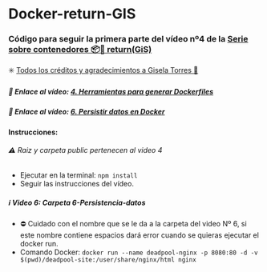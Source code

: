 # Docker-return-GIS
### Código para seguir la primera parte del vídeo nº4 de la [Serie sobre contenedores 📦🐳 return(GiS)](https://www.youtube.com/watch?v=SpMdQRGGwRE&list=PLO9JpmNAsqM6PxlmKj6kfX-a8WwZJnwD9)
 ✳️ [Todos los créditos y agradecimientos a Gisela Torres 💐](https://www.youtube.com/@returngis) 
##### 🔗 Enlace al vídeo: [4. Herramientas para generar Dockerfiles](https://www.youtube.com/watch?v=hZQA51uoHAU)
##### 🔗 Enlace al vídeo: [6. Persistir datos en Docker](https://www.youtube.com/watch?v=-PVExF6XRik)

#### Instrucciones:
######  ⚠️ Raiz y carpeta public pertenecen al video 4 
  - Ejecutar en la terminal: `npm install`
  - Seguir las instrucciones del vídeo.
#####  ℹ️ Video 6: Carpeta 6-Persistencia-datos
  - ⛔️ Cuidado con el nombre que se le da a la carpeta del video Nº 6, si este nombre contiene espacios dará error cuando se quieras ejecutar el docker run.
  - Comando Docker: `docker run --name deadpool-nginx -p 8080:80 -d -v $(pwd)/deadpool-site:/user/share/nginx/html nginx`
